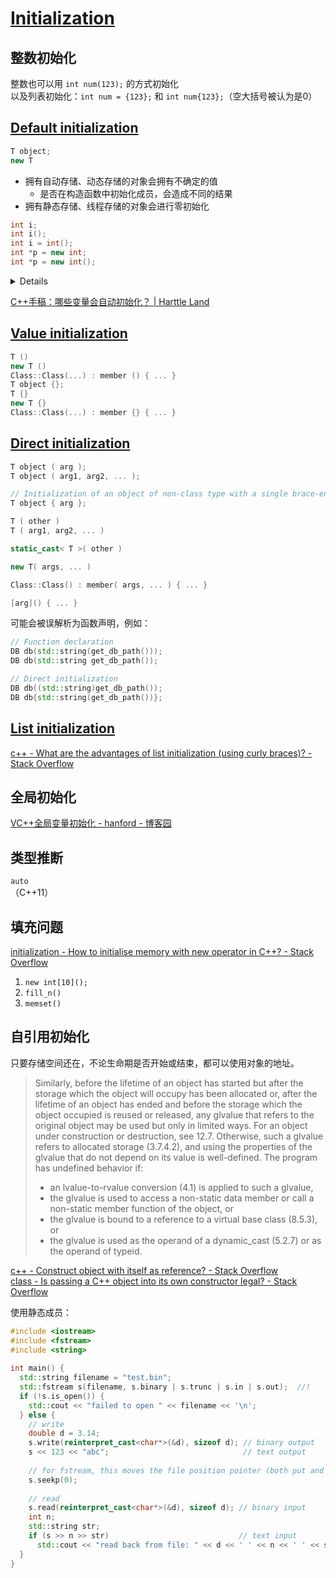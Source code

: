 # [Initialization](https://en.cppreference.com/w/cpp/language/initialization)
## 整数初始化
整数也可以用 `int num(123);` 的方式初始化  
以及列表初始化：`int num = {123};` 和 `int num{123};`（空大括号被认为是0）

## [Default initialization](https://en.cppreference.com/w/cpp/language/default_initialization)
```cpp
T object;
new T
```
- 拥有自动存储、动态存储的对象会拥有不确定的值
  - 是否在构造函数中初始化成员，会造成不同的结果
- 拥有静态存储、线程存储的对象会进行零初始化

```cpp
int i;
int i();
int i = int();
int *p = new int;
int *p = new int();
```
<details>

? 0 0 ? 0
</details>

[C++手稿：哪些变量会自动初始化？ | Harttle Land](https://harttle.land/2015/10/05/cpp-variable-init.html)

## [Value initialization](https://en.cppreference.com/w/cpp/language/value_initialization)
```cpp
T ()
new T ()
Class::Class(...) : member () { ... }
T object {};
T {}
new T {}
Class::Class(...) : member {} { ... }	
```

## [Direct initialization](https://en.cppreference.com/w/cpp/language/direct_initialization)
```cpp
T object ( arg );
T object ( arg1, arg2, ... );

// Initialization of an object of non-class type with a single brace-enclosed initializer (note: for class types and other uses of braced-init-list, see list-initialization)
T object { arg };

T ( other )
T ( arg1, arg2, ... )

static_cast< T >( other )

new T( args, ... )

Class::Class() : member( args, ... ) { ... }

[arg]() { ... }
```
可能会被误解析为函数声明，例如：
```cpp
// Function declaration
DB db(std::string(get_db_path()));
DB db(std::string get_db_path());

// Direct initialization
DB db((std::string)get_db_path());
DB db{std::string(get_db_path())};
```

## [List initialization](https://en.cppreference.com/w/cpp/language/list_initialization)
[c++ - What are the advantages of list initialization (using curly braces)? - Stack Overflow](https://stackoverflow.com/questions/18222926/what-are-the-advantages-of-list-initialization-using-curly-braces)

## 全局初始化
[VC++全局变量初始化 - hanford - 博客园](https://www.cnblogs.com/hanford/p/6027963.html)

## 类型推断
`auto`  
（C++11）

## 填充问题
[initialization - How to initialise memory with new operator in C++? - Stack Overflow](https://stackoverflow.com/questions/2204176/how-to-initialise-memory-with-new-operator-in-c)
1. `new int[10]();`
2. `fill_n()`
3. `memset()`

## 自引用初始化
只要存储空间还在，不论生命期是否开始或结束，都可以使用对象的地址。

> Similarly, before the lifetime of an object has started but after the storage which the object will occupy has been allocated or, after the lifetime of an object has ended and before the storage which the object occupied is reused or released, any glvalue that refers to the original object may be used but only in limited ways. For an object under construction or destruction, see 12.7. Otherwise, such a glvalue refers to allocated storage (3.7.4.2), and using the properties of the glvalue that do not depend on its value is well-defined. The program has undefined behavior if:
> 
> - an lvalue-to-rvalue conversion (4.1) is applied to such a glvalue,
> - the glvalue is used to access a non-static data member or call a non-static member function of the object, or
> - the glvalue is bound to a reference to a virtual base class (8.5.3), or
> - the glvalue is used as the operand of a dynamic\_cast (5.2.7) or as the operand of typeid.

[c++ - Construct object with itself as reference? - Stack Overflow](https://stackoverflow.com/questions/4368361/construct-object-with-itself-as-reference)  
[class - Is passing a C++ object into its own constructor legal? - Stack Overflow](https://stackoverflow.com/questions/32608458/is-passing-a-c-object-into-its-own-constructor-legal)

使用静态成员：
```cpp
#include <iostream>
#include <fstream>
#include <string>
 
int main() {
  std::string filename = "test.bin";
  std::fstream s(filename, s.binary | s.trunc | s.in | s.out);  //!
  if (!s.is_open()) {
    std::cout << "failed to open " << filename << '\n';
  } else {
    // write
    double d = 3.14;
    s.write(reinterpret_cast<char*>(&d), sizeof d); // binary output
    s << 123 << "abc";                              // text output
 
    // for fstream, this moves the file position pointer (both put and get)
    s.seekp(0);
 
    // read
    s.read(reinterpret_cast<char*>(&d), sizeof d); // binary input
    int n;
    std::string str;
    if (s >> n >> str)                             // text input
      std::cout << "read back from file: " << d << ' ' << n << ' ' << str << '\n';
  }
}
```